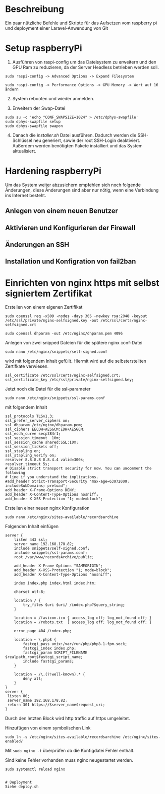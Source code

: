 # Beschreibung
Ein paar nützliche Befehle und Skripte für das Aufsetzen vom raspberry pi und deployment einer Laravel-Anwendung von Git

# Setup raspberryPi
1. Ausführen von raspi-config um das Dateisystem zu erweitern und den GPU Ram zu reduzieren, da der Server Headless betrieben werden soll.

```
sudo raspi-config -> Advanced Options -> Expand Filesystem

sudo raspi-config -> Performance Options -> GPU Memory -> Wert auf 16 ändern

```

2. System rebooten und wieder anmelden.

3. Erweitern der Swap-Datei
```
sudo su -c 'echo "CONF_SWAPSIZE=1024" > /etc/dphys-swapfile'
sudo dphys-swapfile setup
sudo dphys-swapfile swapon
```

4. Danach die *installer.sh* Datei ausführen.
Dadurch werden die SSH-Schlüssel neu generiert, sowie der root SSH-Login deaktiviert. Außerdem werden benötigten Pakete installiert und das System aktualisiert.


# Hardening raspberryPi
Um das System weiter abzusichern empfehlen sich noch folgende Änderungen, diese Änderungen sind aber nur nötig, wenn eine Verbindung ins Internet besteht. 

## Anlegen von einem neuen Benutzer

## Aktivieren und Konfigurieren der Firewall

## Änderungen an SSH

## Installation und Konfigration von fail2ban

# Einrichten von nginx https mit selbst signiertem Zertifikat
Erstellen von einem eigenen Zertifikat
```
sudo openssl req -x509 -nodes -days 365 -newkey rsa:2048 -keyout /etc/ssl/private/nginx-selfsigned.key -out /etc/ssl/certs/nginx-selfsigned.crt

sudo openssl dhparam -out /etc/nginx/dhparam.pem 4096

```

Anlegen von zwei snipped Dateien für die spätere nginx conf-Datei
```
sudo nano /etc/nginx/snippets/self-signed.conf
```
wird mit folgendem Inhalt gefüllt. Hiermit wird auf die selbsterstellten Zertifkate verwiesen.
```
ssl_certificate /etc/ssl/certs/nginx-selfsigned.crt;
ssl_certificate_key /etc/ssl/private/nginx-selfsigned.key;
```

Jetzt noch die Datei für die ssl-parameter
```
sudo nano /etc/nginx/snippets/ssl-params.conf
```
mit folgendem Inhalt
```
ssl_protocols TLSv1.3;
ssl_prefer_server_ciphers on;
ssl_dhparam /etc/nginx/dhparam.pem; 
ssl_ciphers EECDH+AESGCM:EDH+AESGCM;
ssl_ecdh_curve secp384r1;
ssl_session_timeout  10m;
ssl_session_cache shared:SSL:10m;
ssl_session_tickets off;
ssl_stapling on;
ssl_stapling_verify on;
resolver 8.8.8.8 8.8.4.4 valid=300s;
resolver_timeout 5s;
# Disable strict transport security for now. You can uncomment the following
# line if you understand the implications.
#add_header Strict-Transport-Security "max-age=63072000; includeSubDomains; preload";
add_header X-Frame-Options DENY;
add_header X-Content-Type-Options nosniff;
add_header X-XSS-Protection "1; mode=block";
```

Erstellen einer neuen nginx Konfiguration
```
sudo nano /etc/nginx/sites-available/recordsarchive
```
Folgenden Inhalt einfügen
```
server {
    listen 443 ssl;
    server_name 192.168.178.82;
    include snippets/self-signed.conf;
    include snippets/ssl-params.conf;
    root /var/www/recordsArchive/public;

    add_header X-Frame-Options "SAMEORIGIN";
    add_header X-XSS-Protection "1; mode=block";
    add_header X-Content-Type-Options "nosniff";

    index index.php index.html index.htm;

    charset utf-8;

    location / {
        try_files $uri $uri/ /index.php?$query_string;
    }

    location = /favicon.ico { access_log off; log_not_found off; }
    location = /robots.txt  { access_log off; log_not_found off; }

    error_page 404 /index.php;

    location ~ \.php$ {
        fastcgi_pass unix:/var/run/php/php8.1-fpm.sock;
        fastcgi_index index.php;
        fastcgi_param SCRIPT_FILENAME $realpath_root$fastcgi_script_name;
        include fastcgi_params;
    }

    location ~ /\.(?!well-known).* {
        deny all;
    }
}
server {
 listen 80;
 server_name 192.168.178.82;
 return 301 https://$server_name$request_uri;
}

```
Durch den letzten Block wird http traffic auf https umgeleitet.

Hinzufügen von einem symbolischen Link

```
sudo ln -s /etc/nginx/sites-available/recordsarchive /etc/nginx/sites-enabled/
```
Mit  ```sudo nginx -t``` überprüfen ob die Konfigdatei Fehler enthält.

Sind keine Fehler vorhanden muss nginx neugestartet werden.
```
sudo systemctl reload nginx


# Deployment
Siehe deploy.sh
